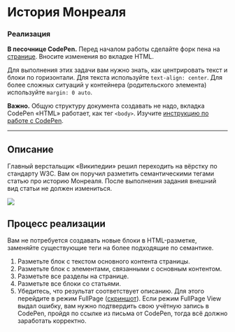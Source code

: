 # История Монреаля

### Реализация

**В песочнице CodePen.** Перед началом работы сделайте форк пена на [странице](https://codepen.io/Netology/pen/pOMVeK?editors=1000). Вносите изменения во вкладке HTML.

Для выполнения этих задачи вам нужно знать, как центрировать текст и блоки по горизонтали.
Для текста используйте `text-align: center`. 
Для более сложных ситуаций у контейнера (родительского элемента) используйте `margin: 0 auto`.

**Важно.** Общую структуру документа создавать не надо, вкладка CodePen «HTML» работает, как тег `<body>`.
Изучите [инструкцию по работе с CodePen](https://github.com/netology-code/guides/tree/master/codepen).

---

## Описание

Главный верстальщик «Википедии» решил переходить на вёрстку по стандарту W3C. Вам он поручил разметить семантическими тегами статью про историю Монреаля. После выполнения задания внешний вид статьи не должен измениться.

![](https://netology-code.github.io/html-2-homeworks/sources/2-1/montreal-before.jpg)

## Процесс реализации

Вам не потребуется создавать новые блоки в HTML-разметке, заменяйте существующие теги на более подходящие по семантике. 

1. Разметьте блок с текстом основного контента страницы.
2. Разметьте блок с элементами, связанными с основным контентом.
3. Разметьте все разделы на странице.
4. Разметьте все блоки со статьями.
5. Убедитесь, что результат соответствует описанию. Для этого перейдите в режим FullPage ([скриншот](/sources/screen.md)). Если режим FullPage View выдал ошибку, вам нужно подтвердить свою учётную запись в CodePen, пройдя по ссылке из письма от CodePen, тогда всё должно заработать корректно.

